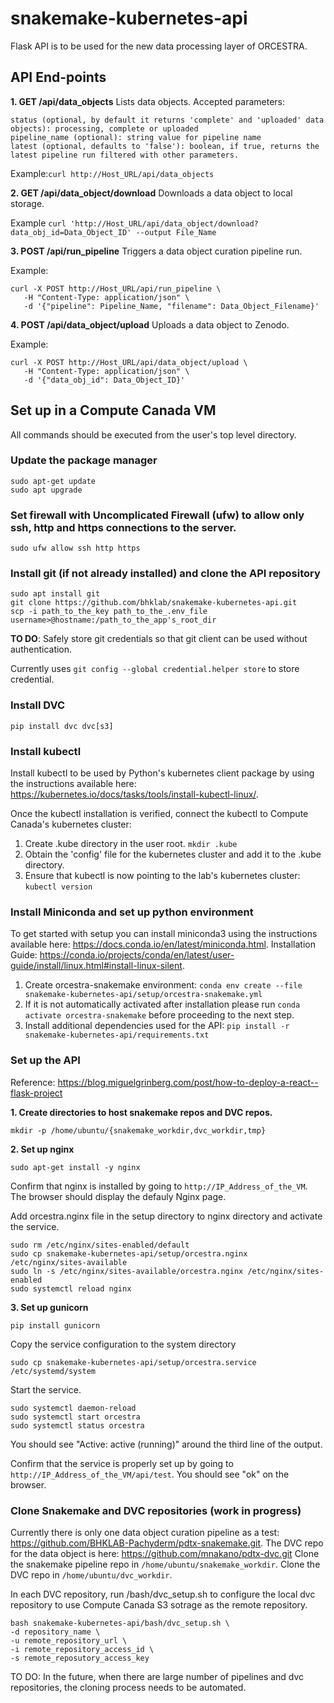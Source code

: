 # snakemake-kubernetes-api
Flask API is to be used for the new data processing layer of ORCESTRA.

## API End-points
**1. GET /api/data_objects**
Lists data objects. 
Accepted parameters:
```
status (optional, by default it returns 'complete' and 'uploaded' data objects): processing, complete or uploaded
pipeline_name (optional): string value for pipeline name
latest (optional, defaults to 'false'): boolean, if true, returns the latest pipeline run filtered with other parameters.
```
Example:```curl http://Host_URL/api/data_objects```

**2. GET /api/data_object/download**
Downloads a data object to local storage.

Example ```curl 'http://Host_URL/api/data_object/download?data_obj_id=Data_Object_ID' --output File_Name```

**3. POST /api/run_pipeline** 
Triggers a data object curation pipeline run.

Example: 
```
curl -X POST http://Host_URL/api/run_pipeline \
   -H "Content-Type: application/json" \
   -d '{"pipeline": Pipeline_Name, "filename": Data_Object_Filename}' 
```

**4. POST /api/data_object/upload**
Uploads a data object to Zenodo.

Example:
```
curl -X POST http://Host_URL/api/data_object/upload \
   -H "Content-Type: application/json" \
   -d '{"data_obj_id": Data_Object_ID}' 
```

## Set up in a Compute Canada VM
All commands should be executed from the user's top level directory.

### Update the package manager 
```
sudo apt-get update
sudo apt upgrade
```

### Set firewall with Uncomplicated Firewall (ufw) to allow only ssh, http and https connections to the server.
```
sudo ufw allow ssh http https
```

### Install git (if not already installed) and clone the API repository
```
sudo apt install git
git clone https://github.com/bhklab/snakemake-kubernetes-api.git
scp -i path_to_the_key path_to_the_.env_file username>@hostname:/path_to_the_app's_root_dir
```
**TO DO**: Safely store git credentials so that git client can be used without authentication. 

Currently uses ```git config --global credential.helper store``` to store credential.

### Install DVC
```
pip install dvc dvc[s3]
```

### Install kubectl
Install kubectl to be used by Python's kubernetes client package by using the instructions available here: https://kubernetes.io/docs/tasks/tools/install-kubectl-linux/.

Once the kubectl installation is verified, connect the kubectl to Compute Canada's kubernetes cluster:
1. Create .kube directory in the user root. ```mkdir .kube```
2. Obtain the 'config' file for the kubernetes cluster and add it to the .kube directory.
3. Ensure that kubectl is now pointing to the lab's kubernetes cluster: ```kubectl version```

### Install Miniconda and set up python environment
To get started with setup you can install miniconda3 using the instructions available here: https://docs.conda.io/en/latest/miniconda.html.
Installation Guide: https://conda.io/projects/conda/en/latest/user-guide/install/linux.html#install-linux-silent.

1. Create orcestra-snakemake environment: ```conda env create --file snakemake-kubernetes-api/setup/orcestra-snakemake.yml```
2. If it is not automatically activated after installation please run ```conda activate orcestra-snakemake``` before proceeding to the next step.
3. Install additional dependencies used for the API: ```pip install -r snakemake-kubernetes-api/requirements.txt```

### Set up the API
Reference: https://blog.miguelgrinberg.com/post/how-to-deploy-a-react--flask-project

**1. Create directories to host snakemake repos and DVC repos.**
```
mkdir -p /home/ubuntu/{snakemake_workdir,dvc_workdir,tmp}
```

**2. Set up nginx**
```
sudo apt-get install -y nginx
```
Confirm that nginx is installed by going to ```http://IP_Address_of_the_VM```. The browser should display the defauly Nginx page.

Add orcestra.nginx file in the setup directory to nginx directory and activate the service.
```
sudo rm /etc/nginx/sites-enabled/default
sudo cp snakemake-kubernetes-api/setup/orcestra.nginx /etc/nginx/sites-available
sudo ln -s /etc/nginx/sites-available/orcestra.nginx /etc/nginx/sites-enabled
sudo systemctl reload nginx
```

**3. Set up gunicorn**
```
pip install gunicorn
```
Copy the service configuration to the system directory
```
sudo cp snakemake-kubernetes-api/setup/orcestra.service /etc/systemd/system
```
Start the service.
```
sudo systemctl daemon-reload
sudo systemctl start orcestra
sudo systemctl status orcestra 
```
You should see "Active: active (running)" around the third line of the output.

Confirm that the service is properly set up by going to ```http://IP_Address_of_the_VM/api/test```. You should see "ok" on the browser.

### Clone Snakemake and DVC repositories (work in progress)
Currently there is only one data object curation pipeline as a test: https://github.com/BHKLAB-Pachyderm/pdtx-snakemake.git.
The DVC repo for the data object is here: https://github.com/mnakano/pdtx-dvc.git
Clone the snakemake pipeline repo in ```/home/ubuntu/snakemake_workdir```.
Clone the DVC repo in ```/home/ubuntu/dvc_workdir```.

In each DVC repository, run /bash/dvc_setup.sh to configure the local dvc repository to use Compute Canada S3 sotrage as the remote repository.
```
bash snakemake-kubernetes-api/bash/dvc_setup.sh \
-d repository_name \
-u remote_repository_url \
-i remote_repository_access_id \
-s remote_reposutory_access_key
```

TO DO: In the future, when there are large number of pipelines and dvc repositories, the cloning process needs to be automated.






